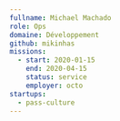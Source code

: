 ```yaml
---
fullname: Michael Machado
role: Ops
domaine: Développement
github: mikinhas
missions:
  - start: 2020-01-15
    end: 2020-04-15
    status: service
    employer: octo
startups:
  - pass-culture
---
```


